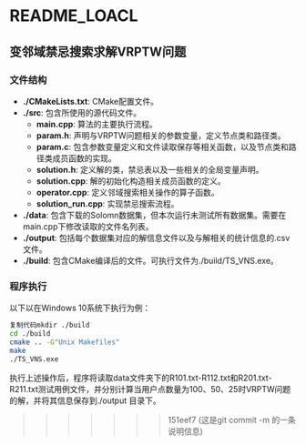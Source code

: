 # README_LOACL

## 变邻域禁忌搜索求解VRPTW问题

### 文件结构

- **./CMakeLists.txt**: CMake配置文件。
- **./src**: 包含所使用的源代码文件。
  - **main.cpp**: 算法的主要执行流程。
  - **param.h**: 声明与VRPTW问题相关的参数变量，定义节点类和路径类。
  - **param.c**: 包含参数变量定义和文件读取保存等相关函数，以及节点类和路径类成员函数的实现。
  - **solution.h**: 定义解的类，禁忌表以及一些相关的全局变量声明。
  - **solution.cpp**: 解的初始化构造相关成员函数的定义。
  - **operator.cpp**: 定义邻域搜索相关操作的算子函数。
  - **solution_run.cpp**: 实现禁忌搜索流程。
- **./data**: 包含下载的Solomn数据集，但本次运行未测试所有数据集。需要在main.cpp下修改读取的文件名列表。
- **./output**: 包括每个数据集对应的解信息文件以及与解相关的统计信息的.csv文件。
- **./build**: 包含CMake编译后的文件。可执行文件为./build/TS_VNS.exe。

### 程序执行

以下以在Windows 10系统下执行为例：

```bash
复制代码mkdir ./build
cd ./build
cmake .. -G"Unix Makefiles"
make
./TS_VNS.exe
```

执行上述操作后，程序将读取data文件夹下的R101.txt-R112.txt和R201.txt-R211.txt测试用例文件，并分别计算当用户点数量为100、50、25时VRPTW问题的解，并将其信息保存到./output 目录下。

>>>>>>> 151eef7 (这是git commit -m 的一条说明信息)
>>>>>>>
>>>>>>
>>>>>
>>>>
>>>
>>
